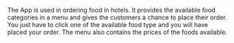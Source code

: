 The App is used in ordering food in hotels. It provides the available food categories in a menu and gives the customers a chance to place their order. You just have to click one of the available food type and you will have placed your order. The menu also contains the prices of the foods available.
